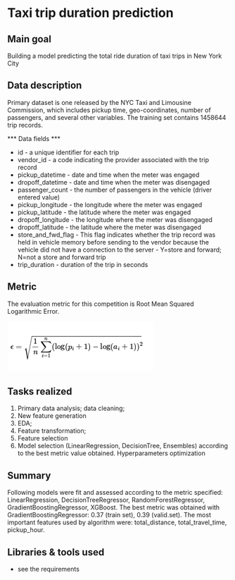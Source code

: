 # Taxi trip duration prediction

## Main goal
Building a model predicting the total ride duration of taxi trips in New York City

## Data description

Primary dataset is one released by the NYC Taxi and Limousine Commission, which includes pickup time, geo-coordinates, number of passengers, and several other variables. The training set contains 1458644 trip records.

*** Data fields ***

* id - a unique identifier for each trip
* vendor_id - a code indicating the provider associated with the trip record
* pickup_datetime - date and time when the meter was engaged
* dropoff_datetime - date and time when the meter was disengaged
* passenger_count - the number of passengers in the vehicle (driver entered value)
* pickup_longitude - the longitude where the meter was engaged
* pickup_latitude - the latitude where the meter was engaged
* dropoff_longitude - the longitude where the meter was disengaged
* dropoff_latitude - the latitude where the meter was disengaged
* store_and_fwd_flag - This flag indicates whether the trip record was held in vehicle memory before sending to the vendor because the vehicle did not have a connection to the server - Y=store and forward; N=not a store and forward trip
* trip_duration - duration of the trip in seconds

## Metric

The evaluation metric for this competition is Root Mean Squared Logarithmic Error.

<img src='1.png'>

## Tasks realized 

1) Primary data analysis; data cleaning;
2) New feature generation
3) EDA;
4) Feature transformation;
5) Feature selection
6) Model selection (LinearRegression, DecisionTree, Ensembles) according to the best metric value obtained. Hyperparameters optimization

## Summary

Following models were fit and assessed according to the metric specified: LinearRegression, DecisionTreeRegressor, RandomForestRegressor, GradientBoostingRegressor, XGBoost. The best metric was obtained with GradientBoostingRegressor: 0.37 (train set), 0.39 (valid.set). The most important features used by algorithm were: total_distance, total_travel_time, pickup_hour. 

## Libraries & tools used
* see the requirements 
